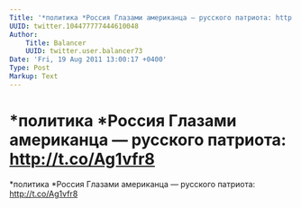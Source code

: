 ```yaml
---
Title: '*политика *Россия Глазами американца — русского патриота: http://t.co/Ag1vfr8'
UUID: twitter.104477777444610048
Author:
    Title: Balancer
    UUID: twitter.user.balancer73
Date: 'Fri, 19 Aug 2011 13:00:17 +0400'
Type: Post
Markup: Text
---
```


# *политика *Россия Глазами американца — русского патриота: http://t.co/Ag1vfr8

*политика *Россия Глазами американца — русского патриота:
http://t.co/Ag1vfr8